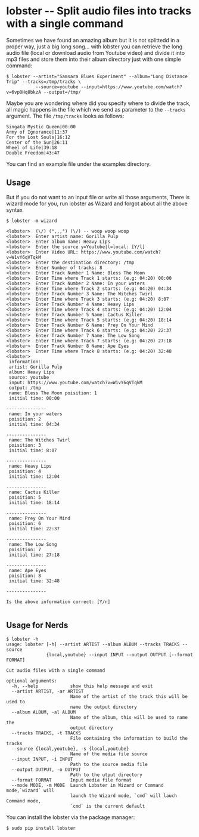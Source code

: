 # lobster -- Split audio files into tracks with a single command
Sometimes we have found an amazing album but it is not splittedd in a proper way, just a big long song...
with lobster you can retrieve the long audio file (local or download audio from Youtube video) and divide
it into mp3 files and store them into their album directory just with one simple command:

```
$ lobster --artist="Samsara Blues Experiment" --album="Long Distance Trip" --tracks=/tmp/tracks \ 
           --source=youtube --input=https://www.youtube.com/watch?v=6vpOHq8bkzA --output=/tmp/
```
Maybe you are wondering where did you specify where to divide the track, all magic happens in the file which 
we send as parameter to the ```--tracks``` argument.
The file ```/tmp/tracks``` looks as follows:
```
Singata Mystic Queen|00:00
Army of Ignorance|11:37
For the Lost Souls|16:12
Center of the Sun|26:11
Wheel of Life|39:18
Double Freedom|43:47

```

You can find an example file under the examples directory.

## Usage

But if you do not want to an input file or write all those arguments, There is
wizard mode for you, run lobster as Wizard and forgot about all the above syntax

```
$ lobster -m wizard

<lobster>  (\/) (°,,,°) (\/) -- woop woop woop
<lobster>  Enter artist name: Gorilla Pulp  
<lobster>  Enter album name: Heavy Lips
<lobster>  Enter the source y=Youtube|l=local: [Y/l]
<lobster>  Enter Video URL: https://www.youtube.com/watch?v=W1vY6qVTqkM
<lobster>  Enter the destination directory: /tmp
<lobster>  Enter Number of tracks: 8
<lobster>  Enter Track Number 1 Name: Bless The Moon
<lobster>  Enter Time where Track 1 starts: (e.g: 04:20) 00:00
<lobster>  Enter Track Number 2 Name: In your waters
<lobster>  Enter Time where Track 2 starts: (e.g: 04:20) 04:34
<lobster>  Enter Track Number 3 Name: The Witches Twirl
<lobster>  Enter Time where Track 3 starts: (e.g: 04:20) 8:07
<lobster>  Enter Track Number 4 Name: Heavy Lips
<lobster>  Enter Time where Track 4 starts: (e.g: 04:20) 12:04
<lobster>  Enter Track Number 5 Name: Cactus Killer
<lobster>  Enter Time where Track 5 starts: (e.g: 04:20) 18:14
<lobster>  Enter Track Number 6 Name: Prey On Your Mind
<lobster>  Enter Time where Track 6 starts: (e.g: 04:20) 22:37
<lobster>  Enter Track Number 7 Name: The Low Song
<lobster>  Enter Time where Track 7 starts: (e.g: 04:20) 27:18
<lobster>  Enter Track Number 8 Name: Ape Eyes
<lobster>  Enter Time where Track 8 starts: (e.g: 04:20) 32:48
<lobster>
 information:
 artist: Gorilla Pulp
 album: Heavy Lips
 source: youtube
 input: https://www.youtube.com/watch?v=W1vY6qVTqkM
 output: /tmp
 name: Bless The Moon poisition: 1
 initial time: 00:00

---------------
 name: In your waters
 poisition: 2
 initial time: 04:34

---------------
 name: The Witches Twirl 
 poisition: 3 
 initial time: 8:07 
 
---------------
 name: Heavy Lips 
 poisition: 4 
 initial time: 12:04 
 
---------------
 name: Cactus Killer 
 poisition: 5 
 initial time: 18:14 
 
---------------
 name: Prey On Your Mind 
 poisition: 6 
 initial time: 22:37 
 
---------------
 name: The Low Song 
 poisition: 7 
 initial time: 27:18 
 
---------------
 name: Ape Eyes 
 poisition: 8 
 initial time: 32:48 
 
---------------

Is the above information correct: [Y/n]


```

## Usage for Nerds

```
$ lobster -h
usage: lobster [-h] --artist ARTIST --album ALBUM --tracks TRACKS --source
               {local,youtube} --input INPUT --output OUTPUT [--format FORMAT]

Cut audio files with a single command

optional arguments:
  -h, --help            show this help message and exit
  --artist ARTIST, -ar ARTIST
                        Name of the artist of the track this will be used to
                        name the output directory
  --album ALBUM, -al ALBUM
                        Name of the album, this will be used to name the
                        output directory
  --tracks TRACKS, -t TRACKS
                        File containing the information to build the tracks
  --source {local,youtube}, -s {local,youtube}
                        Name of the media file source
  --input INPUT, -i INPUT
                        Path to the source media file
  --output OUTPUT, -o OUTPUT
                        Path to the utput directory
  --format FORMAT       Input media file format
  --mode MODE, -m MODE  Launch Lobster in Wizard or Command mode,`wizard` will
                        launch the Wizard mode, `cmd` will lauch Command mode,
                        `cmd` is the current default
  ```

You can install the lobster via the package manager:

```
$ sudo pip install lobster 
```
